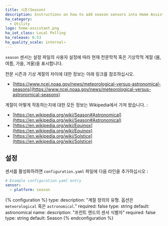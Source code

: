 ```yaml
---
title: 시즌(Season)
description: Instructions on how to add season sensors into Home Assistant.
ha_category:
  - Utility
logo: home-assistant.png
ha_iot_class: Local Polling
ha_release: 0.53
ha_quality_scale: internalㄴ
---
```


`season` 센서는 설정 파일의 사용자 설정에 따라 현재 천문학적 혹은 기상학적 계절 (봄, 여름, 가을, 겨울)을 표시합니다.

천문 시즌과 기상 계절의 차이에 대한 정보는 아래 링크를 참조하십시오.

- [https://www.ncei.noaa.gov/news/meteorological-versus-astronomical-seasons](https://www.ncei.noaa.gov/news/meteorological-versus-astronomical-seasons)

계절이 어떻게 작동하는지에 대한 모든 정보는 Wikipedia에서 가져 왔습니다. : 

- [https://en.wikipedia.org/wiki/Season#Astronomical](https://en.wikipedia.org/wiki/Season#Astronomical)
- [https://en.wikipedia.org/wiki/Equinox](https://en.wikipedia.org/wiki/Equinox)
- [https://en.wikipedia.org/wiki/Solstice](https://en.wikipedia.org/wiki/Solstice)

## 설정

센서를 활성화하려면 `configuration.yaml` 파일에 다음 라인을 추가하십시오 :

```yaml
# Example configuration.yaml entry
sensor:
  - platform: season
```

{% configuration %}
type:
  description: "계절 정의의 유형. 옵션은 `meteorological` 혹은 `astronomical`."
  required: false
  type: string
  default: astronomical
name:
  description: "프런트 엔드의 센서 식별자"
  required: false
  type: string
  default: Season
{% endconfiguration %}

